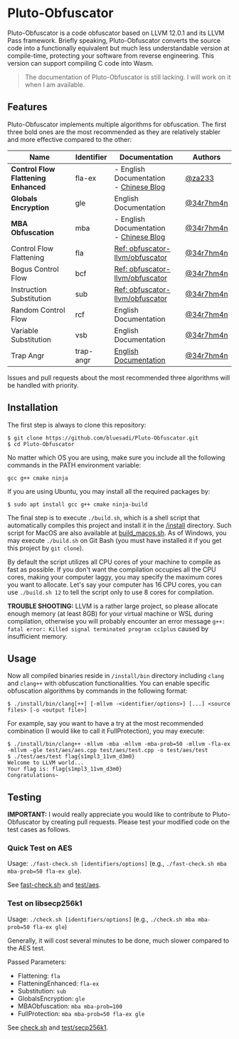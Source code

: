 # Pluto-Obfuscator
Pluto-Obfuscator is a code obfuscator based on LLVM 12.0.1 and its LLVM Pass framework. Briefly speaking, Pluto-Obfuscator converts the source code into a functionally equivalent but much less understandable version at compile-time, protecting your software from reverse engineering. This version can support compiling C code into Wasm.
> The documentation of Pluto-Obfuscator is still lacking. I will work on it when I am available.

## Features
Pluto-Obfuscator implements multiple algorithms for obfuscation. The first three bold ones are the most recommended as they are relatively stabler and more effective compared to the other:

|  Name  | Identifier |  Documentation | Authors |
|  ----  | ----  | ---- | ---- |
| **Control Flow Flattening Enhanced** | fla-ex | - English Documentation<br>- [Chinese Blog](https://bbs.pediy.com/thread-274778.htm) | [@za233](https://github.com/za233) |
| **Globals Encryption** | gle | English Documentation | [@34r7hm4n](https://github.com/bluesadi) |
| **MBA Obfuscation** | mba | - English Documentation<br>- [Chinese Blog](https://bbs.pediy.com/thread-271574.htm) | [@34r7hm4n](https://github.com/bluesadi) |
| Control Flow Flattening| fla | [Ref: obfuscator-llvm/obfuscator](https://github.com/obfuscator-llvm/obfuscator/wiki/Control-Flow-Flattening) | [@34r7hm4n](https://github.com/bluesadi) |
| Bogus Control Flow | bcf | [Ref: obfuscator-llvm/obfuscator](https://github.com/obfuscator-llvm/obfuscator/wiki/Bogus-Control-Flow) | [@34r7hm4n](https://github.com/bluesadi) |
| Instruction Substitution | sub | [Ref: obfuscator-llvm/obfuscator](https://github.com/obfuscator-llvm/obfuscator/wiki/) | [@34r7hm4n](https://github.com/bluesadi) |
| Random Control Flow | rcf | English Documentation | [@34r7hm4n](https://github.com/bluesadi) |
| Variable Substitution | vsb | English Documentation | [@34r7hm4n](https://github.com/bluesadi) |
| Trap Angr | trap-angr | [English Documentation](docs/TrapAngr.md) | [@34r7hm4n](https://github.com/bluesadi) |

Issues and pull requests about the most recommended three algorithms will be handled with priority.

## Installation
The first step is always to clone this repository:
```
$ git clone https://github.com/bluesadi/Pluto-Obfuscator.git
$ cd Pluto-Obfuscator
```

No matter which OS you are using, make sure you include all the following commands in the PATH environment variable:
```
gcc g++ cmake ninja
```

If you are using Ubuntu, you may install all the required packages by:
```shell
$ sudo apt install gcc g++ cmake ninja-build
```

The final step is to execute `./build.sh`, which is a shell script that automatically compiles this project and install it in the [/install](/install) directory. Such script for MacOS are also available at [build_macos.sh](build_macos.sh). As of Windows, you may execute `./build.sh` on Git Bash (you must have installed it if you get this project by `git clone`). 

By default the script utilizes all CPU cores of your machine to compile as fast as possible. If you don't want the compilation occupies all the CPU cores, making your computer laggy, you may specify the maximum cores you want to allocate. Let's say your computer has 16 CPU cores, you can use `./build.sh 12` to tell the script only to use 8 cores for compilation.

**TROUBLE SHOOTING:** LLVM is a rather large project, so please allocate enough memory (at least 8GB) for your virtual machine or WSL during compilation, otherwise you will probably encounter an error message `g++: fatal error: Killed signal terminated program cc1plus` caused by insufficient memory.

## Usage

Now all compiled binaries reside in `/install/bin` directory including `clang` and `clang++` with obfuscation functionalities. You can enable specific obfuscation algorithms by commands in the following format:

```shell
$ ./install/bin/clang[++] [-mllvm -<identifier/options>] [...] <source files> [-o <output file>]
```

For example, say you want to have a try at the most recommended combination (I would like to call it FullProtection), you may execute:
```shell
$ ./install/bin/clang++ -mllvm -mba -mllvm -mba-prob=50 -mllvm -fla-ex -mllvm -gle test/aes/aes.cpp test/aes/test.cpp -o test/aes/test
$ ./test/aes/test flag{s1mpl3_11vm_d3m0} 
Welcome to LLVM world...
Your flag is: flag{s1mpl3_11vm_d3m0}
Congratulations~
```

<!-- ### Filter Mode
In case you just want to obfuscate specific functions, Pluto-Obfuscator also provides a filter mechanism using annotation, to help you specify which functions should or should not be obfuscated.

To enable this mechanism, you should pass `-mllvm -filter-mode=include` or `-mllvm -filter-mode=exclude` to clang as an argument. 

- `-filter-mode=include`: only those functions with "include" annotation will be obfuscated.
- `-filter-mode=exclude`: ignore those functions with "exclude" annotation.
- `-filter-mode=none`: all functions will be processed. (by defualt)

For example:
```shell
clang++ TestFilter.cpp -mllvm -fla -mllvm -filter-mode=include -o TestFilter_include    # include mode
clang++ TestFilter.cpp -mllvm -fla -mllvm -filter-mode=exclude -o TestFilter_include    # exclude mode
clang++ TestFilter.cpp -mllvm -fla -mllvm -o TestFilter_include    # default mode
```

Following is a self-explanatory snippet showing how to annonate functions. In this case, only foo1 will be obfuscated in `include` mode. Only foo2 will be ignored in `exclude` mode. And foo3 will always be obfuscated:
```cpp
#define FUNC_INCLUDE __attribute__((annotate("include")))
#define FUNC_EXCLUDE __attribute__((annotate("exclude")))

FUNC_INCLUDE
void foo1(){ }

FUNC_EXCLUDE
void foo2(){ }

void foo3(){ }

int main(){
    foo1();
    foo2();
    foo3();
}
``` -->

## Testing
**IMPORTANT:** I would really appreciate you would like to contribute to Pluto-Obfuscator by creating pull requests. Please test your modified code on the test cases as follows.

### Quick Test on AES
Usage: `./fast-check.sh [identifiers/options]` (e.g., `./fast-check.sh mba mba-prob=50 fla-ex gle`).

See [fast-check.sh](fast-check.sh) and [test/aes](test/aes/).

### Test on libsecp256k1
Usage: `./check.sh [identifiers/options]` (e.g., `./check.sh mba mba-prob=50 fla-ex gle`)

Generally, it will cost several minutes to be done, much slower compared to the AES test.

Passed Parameters:
- Flattening: `fla`
- FlatteningEnhanced: `fla-ex`
- Substitution: `sub`
- GlobalsEncryption: `gle`
- MBAObfuscation: `mba mba-prob=100`
- FullProtection: `mba mba-prob=50 fla-ex gle`

See [check.sh](check.sh) and [test/secp256k1](test/secp256k1/).

